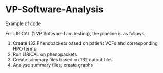 # VP-Software-Analysis

Example of code

For LIRICAL (1 VP Software I am testing), the pipeline is as follows:

1. Create 132 Phenopackets based on patient VCFs and corresponding HPO terms 
2. Run LIRICAL on phenopackets
3. Create summary files based on 132 output files
4. Analyse summary files; create graphs 
